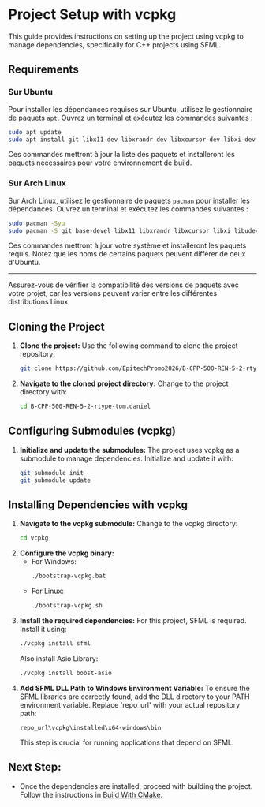 # Project Setup with vcpkg

This guide provides instructions on setting up the project using vcpkg to manage dependencies, specifically for C++ projects using SFML.

## Requirements

### Sur Ubuntu

Pour installer les dépendances requises sur Ubuntu, utilisez le gestionnaire de paquets `apt`. Ouvrez un terminal et exécutez les commandes suivantes :

```bash
sudo apt update
sudo apt install git libx11-dev libxrandr-dev libxcursor-dev libxi-dev libudev-dev libgl1-mesa-dev pkg-config autoconf automake libtool build-essential libssl-dev
```

Ces commandes mettront à jour la liste des paquets et installeront les paquets nécessaires pour votre environnement de build.

### Sur Arch Linux

Sur Arch Linux, utilisez le gestionnaire de paquets `pacman` pour installer les dépendances. Ouvrez un terminal et exécutez les commandes suivantes :

```bash
sudo pacman -Syu
sudo pacman -S git base-devel libx11 libxrandr libxcursor libxi libudev mesa pkg-config openssl
```

Ces commandes mettront à jour votre système et installeront les paquets requis. Notez que les noms de certains paquets peuvent différer de ceux d'Ubuntu.

---

Assurez-vous de vérifier la compatibilité des versions de paquets avec votre projet, car les versions peuvent varier entre les différentes distributions Linux.


## Cloning the Project

1. **Clone the project:**
   Use the following command to clone the project repository:
   ```bash
   git clone https://github.com/EpitechPromo2026/B-CPP-500-REN-5-2-rtype-tom.daniel
   ```
2. **Navigate to the cloned project directory:**
   Change to the project directory with:
   ```bash
   cd B-CPP-500-REN-5-2-rtype-tom.daniel
   ```

## Configuring Submodules (vcpkg)

1. **Initialize and update the submodules:**
   The project uses vcpkg as a submodule to manage dependencies. Initialize and update it with:
   ```bash
   git submodule init
   git submodule update
   ```

## Installing Dependencies with vcpkg

1. **Navigate to the vcpkg submodule:**
   Change to the vcpkg directory:
   ```bash
   cd vcpkg
   ```
2. **Configure the vcpkg binary:**
   - For Windows:
     ```bash
     ./bootstrap-vcpkg.bat
     ```
   - For Linux:
     ```bash
     ./bootstrap-vcpkg.sh
     ```
3. **Install the required dependencies:**
   For this project, SFML is required. Install it using:
   ```bash
   ./vcpkg install sfml
   ```
   Also install Asio Library:
   ```bash
   ./vcpkg install boost-asio
   ```
4. **Add SFML DLL Path to Windows Environment Variable:**
   To ensure the SFML libraries are correctly found, add the DLL directory to your PATH environment variable. Replace 'repo_url' with your actual repository path:
   ```plaintext
   repo_url\vcpkg\installed\x64-windows\bin
   ```
   This step is crucial for running applications that depend on SFML.

## Next Step:
- Once the dependencies are installed, proceed with building the project. Follow the instructions in [Build With CMake](BuildWithCMake.md).
